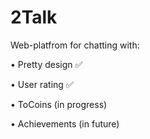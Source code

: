 # 2Talk
Web-platfrom for chatting with:

• Pretty design ✅

• User rating ✅

• ToCoins (in progress)

• Achievements (in future) 
